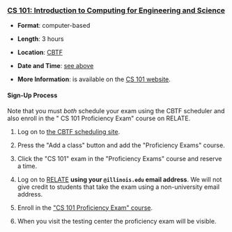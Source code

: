 ### <a name="CS101" class="anchor"></a>[CS 101: Introduction to Computing for Engineering and Science](https://relate.cs.illinois.edu/course/cs101-prof/)

* **Format**: computer-based
<!--- -->
* **Length**: 3 hours
<!--- -->
* **Location**: [CBTF](https://cbtf.engr.illinois.edu/)
<!--- -->
* **Date and Time**: [see above](#next)
<!--- -->
* **More Information**: is available on the [CS 101 website](https://relate.cs.illinois.edu/course/cs101-prof/).

#### Sign-Up Process

Note that you must *both* schedule your exam using the CBTF scheduler and also enroll in the "
CS 101 Proficiency Exam" course on RELATE.

1. Log on to [the CBTF scheduling site](https://cbtf.engr.illinois.edu/sched).
<!--- -->
2. Press the "Add a class" button and add the "Proficiency Exams" course.
<!--- -->
3. Click the "CS 101" exam in the "Proficiency Exams" course and reserve a time.
<!--- -->
4. Log on to [RELATE](https://relate.cs.illinois.edu/course/cs101-prof/) **using your `@illinois.edu` email address**.
We will not give credit to students that take the exam using a non-university email address.
<!--- -->
5. Enroll in the ["CS 101 Proficiency Exam" course](https://relate.cs.illinois.edu/course/cs101-prof/).
<!--- -->
6. When you visit the testing center the proficiency exam will be visible.
